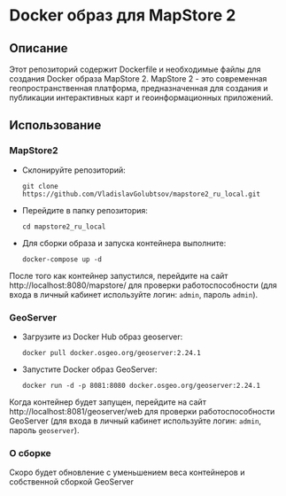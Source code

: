 # Docker образ для MapStore 2

## Описание

Этот репозиторий содержит Dockerfile и необходимые файлы для создания Docker образа MapStore 2. MapStore 2 - это современная геопространственная платформа, предназначенная для создания и публикации интерактивных карт и геоинформационных приложений.

## Использование

### MapStore2

- Склонируйте репозиторий:
    ```commandline
    git clone https://github.com/VladislavGolubtsov/mapstore2_ru_local.git
    ```
- Перейдите в папку репозитория:
    ```commandline
    cd mapstore2_ru_local
    ```
- Для сборки образа и запуска контейнера выполните:
    ```commandline
    docker-compose up -d
    ```
После того как контейнер запустился, перейдите на сайт http://localhost:8080/mapstore/ для проверки работоспособности (для входа в личный кабинет используйте логин: `admin`, пароль `admin`).

### GeoServer

- Загрузите из Docker Hub образ geoserver:
    ```commandline
    docker pull docker.osgeo.org/geoserver:2.24.1
    ```
- Запустите Docker образ GeoServer:
    ```commandline
    docker run -d -p 8081:8080 docker.osgeo.org/geoserver:2.24.1
    ```
Когда контейнер будет запущен, перейдите на сайт http://localhost:8081/geoserver/web для проверки работоспособности GeoServer (для входа в личный кабинет используйте логин: `admin`, пароль `geoserver`).

### О сборке

Скоро будет обновление с уменьшением веса контейнеров и собственной сборкой GeoServer